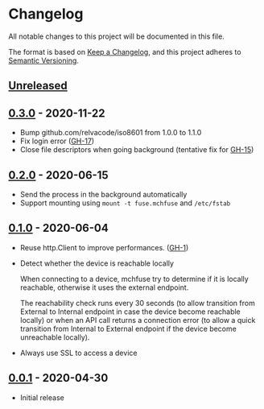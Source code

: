 # Changelog

All notable changes to this project will be documented in this file.

The format is based on [Keep a Changelog](https://keepachangelog.com/en/1.0.0/),
and this project adheres to [Semantic Versioning](https://semver.org/spec/v2.0.0.html).

## [Unreleased]

## [0.3.0] - 2020-11-22

- Bump github.com/relvacode/iso8601 from 1.0.0 to 1.1.0
- Fix login error ([GH-17](https://github.com/mnencia/mchfuse/issues/17))
- Close file descriptors when going background (tentative fix for [GH-15](https://github.com/mnencia/mchfuse/issues/17))

## [0.2.0] - 2020-06-15

- Send the process in the background automatically
- Support mounting using `mount -t fuse.mchfuse` and `/etc/fstab`

## [0.1.0] - 2020-06-04

- Reuse http.Client to improve performances. ([GH-1](https://github.com/mnencia/mchfuse/issues/1))
- Detect whether the device is reachable locally

  When connecting to a device, mchfuse try to determine if it is locally
  reachable, otherwise it uses the external endpoint.

  The reachability check runs every 30 seconds (to allow transition from
  External to Internal endpoint in case the device become reachable
  locally) or when an API call returns a connection error (to allow a
  quick transition from Internal to External endpoint if the device
  become unreachable locally).
- Always use SSL to access a device

## [0.0.1] - 2020-04-30

- Initial release

[Unreleased]: https://github.com/mnencia/mchfuse/compare/v0.3.0...HEAD
[0.3.0]: https://github.com/mnencia/mchfuse/releases/tag/v0.3.0
[0.2.0]: https://github.com/mnencia/mchfuse/releases/tag/v0.2.0
[0.1.0]: https://github.com/mnencia/mchfuse/releases/tag/v0.1.0
[0.0.1]: https://github.com/mnencia/mchfuse/releases/tag/v0.0.1
